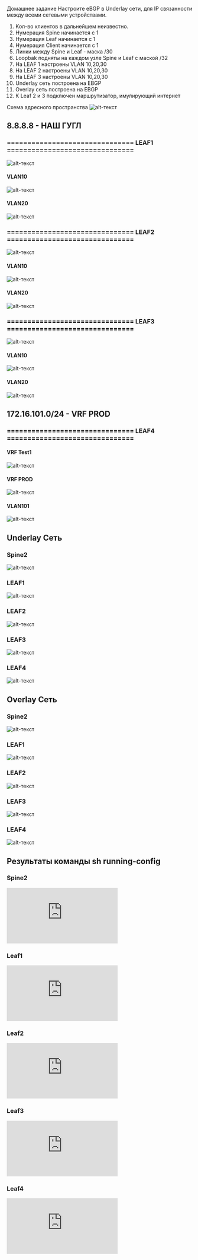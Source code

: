 


Домашнее задание
Настроите eBGP в Underlay сети, для IP связанности между всеми сетевыми устройствами.

1. Кол-во клиентов в дальнейшем неизвестно.
2. Нумерация Spine начинается с 1
3. Нумерация Leaf начинается с 1
4. Нумерация Client начинается с 1
5. Линки между Spine и Leaf - маска /30
6. Loopbak подняты на каждом узле Spine и Leaf с маской /32
7. На LEAF 1 настроены VLAN 10,20,30
8. На LEAF 2 настроены VLAN 10,20,30
9. На LEAF 3 настроены VLAN 10,20,30
10. Underlay  сеть построена на EBGP
11. Overlay сеть построена на EBGP
12. К Leaf 2 и 3 подключен маршрутизатор, имулирующий интернет
      
   


Схема адресного пространства
![alt-текст](https://github.com/AndreyIvanov1972/Otus-COD/blob/main/DZ8/NET_8_NEW.PNG  "Схема адресного пространства")  

## 8.8.8.8 - НАШ ГУГЛ
### =============================== LEAF1 ===============================
![alt-текст](https://github.com/AndreyIvanov1972/Otus-COD/blob/main/DZ8/LEAF1_INTERNET.PNG)
#### VLAN10
![alt-текст](https://github.com/AndreyIvanov1972/Otus-COD/blob/main/DZ8/ping_INTERNET_VLAN10_1.PNG)
#### VLAN20
![alt-текст](https://github.com/AndreyIvanov1972/Otus-COD/blob/main/DZ8/ping_INTERNET_VLAN20_1.PNG)

### =============================== LEAF2 ===============================
![alt-текст](https://github.com/AndreyIvanov1972/Otus-COD/blob/main/DZ8/LEAF2_INTERNET.PNG)
#### VLAN10
![alt-текст](https://github.com/AndreyIvanov1972/Otus-COD/blob/main/DZ8/ping_INTERNET_VLAN10_2.PNG)
#### VLAN20
![alt-текст](https://github.com/AndreyIvanov1972/Otus-COD/blob/main/DZ8/ping_INTERNET_VLAN20_2.PNG)

###  =============================== LEAF3 ===============================
![alt-текст](https://github.com/AndreyIvanov1972/Otus-COD/blob/main/DZ8/LEAF3_INTERNET.PNG)
#### VLAN10
![alt-текст](https://github.com/AndreyIvanov1972/Otus-COD/blob/main/DZ8/ping_INTERNET_VLAN10_3.PNG)
#### VLAN20
![alt-текст](https://github.com/AndreyIvanov1972/Otus-COD/blob/main/DZ8/ping_INTERNET_VLAN20_3.PNG)

##  172.16.101.0/24 - VRF PROD
###  =============================== LEAF4 ===============================

#### VRF Test1
![alt-текст](https://github.com/AndreyIvanov1972/Otus-COD/blob/main/DZ8/Leaf4-vrf-Test1.PNG)
#### VRF PROD
![alt-текст](https://github.com/AndreyIvanov1972/Otus-COD/blob/main/DZ8/Leaf4-vrf-PROD.PNG)
#### VLAN101
![alt-текст](https://github.com/AndreyIvanov1972/Otus-COD/blob/main/DZ8/ping_INTERNET_VLAN_101.PNG)


## Underlay Сеть

### Spine2
![alt-текст](https://github.com/AndreyIvanov1972/Otus-COD/blob/main/DZ8/sh_ip_bgp_summ-SPINE2.PNG)
### LEAF1
![alt-текст](https://github.com/AndreyIvanov1972/Otus-COD/blob/main/DZ8/sh_ip_bgp_summ-LEAF1.PNG)
### LEAF2
![alt-текст](https://github.com/AndreyIvanov1972/Otus-COD/blob/main/DZ8/sh_ip_bgp_summ-LEAF2.PNG)
### LEAF3
![alt-текст](https://github.com/AndreyIvanov1972/Otus-COD/blob/main/DZ8/sh_ip_bgp_summ-LEAF3.PNG)
### LEAF4
![alt-текст](https://github.com/AndreyIvanov1972/Otus-COD/blob/main/DZ8/sh_ip_bgp_summ-SPINE4.PNG)

## Overlay Сеть

### Spine2
![alt-текст](https://github.com/AndreyIvanov1972/Otus-COD/blob/main/DZ8/sh_bgp_l2vpn_evpn_summ-SPINE2.PNG)
### LEAF1
![alt-текст](https://github.com/AndreyIvanov1972/Otus-COD/blob/main/DZ8/sh_bgp_l2vpn_evpn_summ-LEAF1.PNG)
### LEAF2
![alt-текст](https://github.com/AndreyIvanov1972/Otus-COD/blob/main/DZ8/sh_bgp_l2vpn_evpn_summ-LEAF2.PNG)
### LEAF3
![alt-текст](https://github.com/AndreyIvanov1972/Otus-COD/blob/main/DZ8/sh_bgp_l2vpn_evpn_summ-LEAF3.PNG)
### LEAF4
![alt-текст](https://github.com/AndreyIvanov1972/Otus-COD/blob/main/DZ8/sh_bgp_l2vpn_evpn_summ-SPINE4.PNG)

## Результаты команды sh running-config

### Spine2
![Sh runn](https://github.com/AndreyIvanov1972/Otus-COD/blob/main/DZ8/-SPINE2.txt)

### Leaf1
![Sh runn](https://github.com/AndreyIvanov1972/Otus-COD/blob/main/DZ8/-LEAF1.txt)

### Leaf2
![Sh runn](https://github.com/AndreyIvanov1972/Otus-COD/blob/main/DZ8/-LEAF2.txt)

### Leaf3
![Sh runn](https://github.com/AndreyIvanov1972/Otus-COD/blob/main/DZ8/-LEAF3.txt)

### Leaf4
![Sh runn](https://github.com/AndreyIvanov1972/Otus-COD/blob/main/DZ8/-LEAF4.txt)


